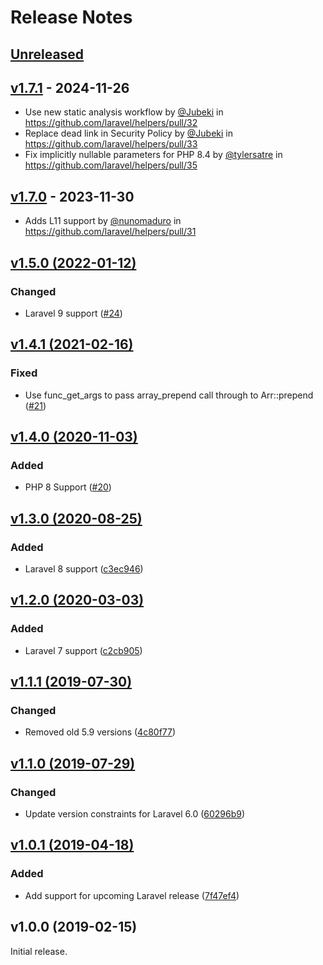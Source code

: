 # Release Notes

## [Unreleased](https://github.com/laravel/helpers/compare/v1.7.1...master)

## [v1.7.1](https://github.com/laravel/helpers/compare/v1.7.0...v1.7.1) - 2024-11-26

* Use new static analysis workflow by [@Jubeki](https://github.com/Jubeki) in https://github.com/laravel/helpers/pull/32
* Replace dead link in Security Policy by [@Jubeki](https://github.com/Jubeki) in https://github.com/laravel/helpers/pull/33
* Fix implicitly nullable parameters for PHP 8.4 by [@tylersatre](https://github.com/tylersatre) in https://github.com/laravel/helpers/pull/35

## [v1.7.0](https://github.com/laravel/helpers/compare/v1.5.0...v1.7.0) - 2023-11-30

* Adds L11 support by [@nunomaduro](https://github.com/nunomaduro) in https://github.com/laravel/helpers/pull/31

## [v1.5.0 (2022-01-12)](https://github.com/laravel/helpers/compare/v1.4.1...v1.5.0)

### Changed

- Laravel 9 support ([#24](https://github.com/laravel/helpers/pull/24))

## [v1.4.1 (2021-02-16)](https://github.com/laravel/helpers/compare/v1.4.0...v1.4.1)

### Fixed

- Use func_get_args to pass array_prepend call through to Arr::prepend ([#21](https://github.com/laravel/helpers/pull/21))

## [v1.4.0 (2020-11-03)](https://github.com/laravel/helpers/compare/v1.3.0...v1.4.0)

### Added

- PHP 8 Support ([#20](https://github.com/laravel/helpers/pull/20))

## [v1.3.0 (2020-08-25)](https://github.com/laravel/helpers/compare/v1.2.0...v1.3.0)

### Added

- Laravel 8 support ([c3ec946](https://github.com/laravel/helpers/commit/c3ec9462c5ae033d81b95a35873b8d3a5970104e))

## [v1.2.0 (2020-03-03)](https://github.com/laravel/helpers/compare/v1.1.1...v1.2.0)

### Added

- Laravel 7 support ([c2cb905](https://github.com/laravel/helpers/commit/c2cb90540059def7d460ecf81f888339b62c574c))

## [v1.1.1 (2019-07-30)](https://github.com/laravel/helpers/compare/v1.1.0...v1.1.1)

### Changed

- Removed old 5.9 versions ([4c80f77](4c80f77392841110b9a6703ecfbae63710aa0081))

## [v1.1.0 (2019-07-29)](https://github.com/laravel/helpers/compare/v1.0.1...v1.1.0)

### Changed

- Update version constraints for Laravel 6.0 ([60296b9](https://github.com/laravel/helpers/commit/60296b92778c6d44c4f5c4007eca2c8a2e0f5281))

## [v1.0.1 (2019-04-18)](https://github.com/laravel/helpers/compare/v1.0.0...v1.0.1)

### Added

- Add support for upcoming Laravel release ([7f47ef4](https://github.com/laravel/helpers/commit/7f47ef43aaa76335d74e604fd2fc57a0e6f5a59f))

## v1.0.0 (2019-02-15)

Initial release.
